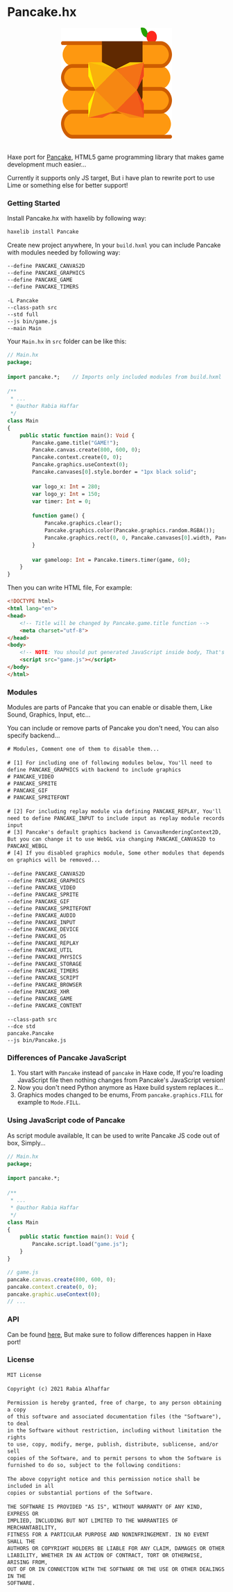 # Pancake.hx

<div align="center">
	<img src="Pancake.hx.png" width="256" height="256"><br>
</div><br>

Haxe port for [Pancake](https://github.com/Rabios/Pancake), HTML5 game programming library that makes game development much easier...

Currently it supports only JS target, But i have plan to rewrite port to use Lime or something else for better support!

### Getting Started

Install Pancake.hx with haxelib by following way:

```hx
haxelib install Pancake
```

Create new project anywhere, In your `build.hxml` you can include Pancake with modules needed by following way:

```
--define PANCAKE_CANVAS2D
--define PANCAKE_GRAPHICS
--define PANCAKE_GAME
--define PANCAKE_TIMERS

-L Pancake
--class-path src
--std full
--js bin/game.js
--main Main
```

Your `Main.hx` in `src` folder can be like this:

```hx
// Main.hx
package;

import pancake.*;    // Imports only included modules from build.hxml

/**
 * ...
 * @author Rabia Haffar
 */
class Main
{
    public static function main(): Void {    
        Pancake.game.title("GAME!");
        Pancake.canvas.create(800, 600, 0);
        Pancake.context.create(0, 0);
        Pancake.graphics.useContext(0);
        Pancake.canvases[0].style.border = "1px black solid";

        var logo_x: Int = 280;
        var logo_y: Int = 150;
        var timer: Int = 0;

        function game() {
            Pancake.graphics.clear();
            Pancake.graphics.color(Pancake.graphics.random.RGBA());
            Pancake.graphics.rect(0, 0, Pancake.canvases[0].width, Pancake.canvases[0].height);
        }

        var gameloop: Int = Pancake.timers.timer(game, 60);
    }
}
```

Then you can write HTML file, For example:

```html
<!DOCTYPE html>
<html lang="en">
<head>
    <!-- Title will be changed by Pancake.game.title function -->
    <meta charset="utf-8">
</head>
<body>
    <!-- NOTE: You should put generated JavaScript inside body, That's to not throw errors... -->
    <script src="game.js"></script>
</body>
</html>
```

### Modules

Modules are parts of Pancake that you can enable or disable them, Like Sound, Graphics, Input, etc...

You can include or remove parts of Pancake you don't need, You can also specify backend...

```
# Modules, Comment one of them to disable them...

# [1] For including one of following modules below, You'll need to define PANCAKE_GRAPHICS with backend to include graphics
# PANCAKE_VIDEO
# PANCAKE_SPRITE
# PANCAKE_GIF
# PANCAKE_SPRITEFONT

# [2] For including replay module via defining PANCAKE_REPLAY, You'll need to define PANCAKE_INPUT to include input as replay module records input
# [3] Pancake's default graphics backend is CanvasRenderingContext2D, But you can change it to use WebGL via changing PANCAKE_CANVAS2D to PANCAKE_WEBGL
# [4] If you disabled graphics module, Some other modules that depends on graphics will be removed...

--define PANCAKE_CANVAS2D
--define PANCAKE_GRAPHICS
--define PANCAKE_VIDEO
--define PANCAKE_SPRITE
--define PANCAKE_GIF
--define PANCAKE_SPRITEFONT
--define PANCAKE_AUDIO
--define PANCAKE_INPUT
--define PANCAKE_DEVICE
--define PANCAKE_OS
--define PANCAKE_REPLAY
--define PANCAKE_UTIL
--define PANCAKE_PHYSICS
--define PANCAKE_STORAGE
--define PANCAKE_TIMERS
--define PANCAKE_SCRIPT
--define PANCAKE_BROWSER
--define PANCAKE_XHR
--define PANCAKE_GAME
--define PANCAKE_CONTENT

--class-path src
--dce std
pancake.Pancake
--js bin/Pancake.js
```

### Differences of Pancake JavaScript

1. You start with `Pancake` instead of `pancake` in Haxe code, If you're loading JavaScript file then nothing changes from Pancake's JavaScript version!
2. Now you don't need Python anymore as Haxe build system replaces it...
3. Graphics modes changed to be enums, From `pancake.graphics.FILL` for example to `Mode.FILL`.

### Using JavaScript code of Pancake

As script module available, It can be used to write Pancake JS code out of box, Simply...

```hx
// Main.hx
package;

import pancake.*;

/**
 * ...
 * @author Rabia Haffar
 */
class Main
{
    public static function main(): Void {
        Pancake.script.load("game.js");
    }
}
```

```js
// game.js
pancake.canvas.create(800, 600, 0);
pancake.context.create(0, 0);
pancake.graphic.useContext(0);
// ...
```

### API

Can be found [here](https://github.com/Rabios/Pancake/blob/master/docs/api.md), But make sure to follow differences happen in Haxe port!

### License

```
MIT License

Copyright (c) 2021 Rabia Alhaffar

Permission is hereby granted, free of charge, to any person obtaining a copy
of this software and associated documentation files (the "Software"), to deal
in the Software without restriction, including without limitation the rights
to use, copy, modify, merge, publish, distribute, sublicense, and/or sell
copies of the Software, and to permit persons to whom the Software is
furnished to do so, subject to the following conditions:

The above copyright notice and this permission notice shall be included in all
copies or substantial portions of the Software.

THE SOFTWARE IS PROVIDED "AS IS", WITHOUT WARRANTY OF ANY KIND, EXPRESS OR
IMPLIED, INCLUDING BUT NOT LIMITED TO THE WARRANTIES OF MERCHANTABILITY,
FITNESS FOR A PARTICULAR PURPOSE AND NONINFRINGEMENT. IN NO EVENT SHALL THE
AUTHORS OR COPYRIGHT HOLDERS BE LIABLE FOR ANY CLAIM, DAMAGES OR OTHER
LIABILITY, WHETHER IN AN ACTION OF CONTRACT, TORT OR OTHERWISE, ARISING FROM,
OUT OF OR IN CONNECTION WITH THE SOFTWARE OR THE USE OR OTHER DEALINGS IN THE
SOFTWARE.
```
